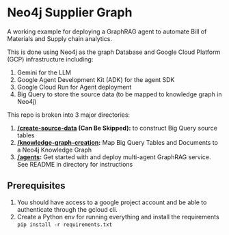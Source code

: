# Neo4j Supplier Graph

A working example for deploying a GraphRAG agent to automate Bill of Materials and Supply chain analytics.

This is done using Neo4j as the graph Database and Google Cloud Platform (GCP) infrastructure including: 
1. Gemini for the LLM
2. Google Agent Development Kit (ADK) for the agent SDK
3. Google Cloud Run for Agent deployment
4. Big Query to store the source data (to be mapped to knowledge graph in Neo4j)

This repo is broken into 3 major directories: 

1. __[/create-source-data](/create-source-data) (Can Be Skipped):__  to construct Big Query source tables
2. __[/knowledge-graph-creation](/knowledge-graph-creation):__ Map Big Query Tables and Documents to a Neo4j Knowledge Graph
3. __[/agents](/agents):__ Get started with and deploy multi-agent GraphRAG service. See README in directory for instructions

## Prerequisites
1. You should have access to a google project account and be able to authenticate through the gcloud cli. 
2. Create a Python env for running everything and install the requirements `pip install -r requirements.txt`

